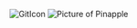 ![GitIcon](https://avatars.githubusercontent.com/u/92825831?s=400&v=4)
![Picture of Pinapple](https://images.pexels.com/photos/1071878/pexels-photo-1071878.jpeg?auto=compress&cs=tinysrgb&dpr=2&h=750&w=1260)
